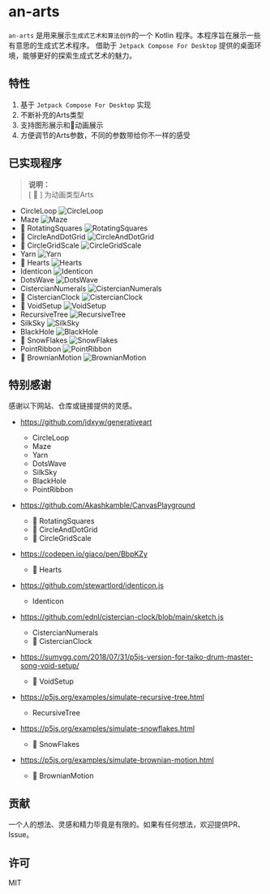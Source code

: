 # an-arts

`an-arts` 是用来展示`生成式艺术和算法创作`的一个 Kotlin 程序。本程序旨在展示一些有意思的生成式艺术程序。
借助于 `Jetpack Compose For Desktop` 提供的桌面环境，能够更好的探索生成式艺术的魅力。

## 特性

1. 基于 `Jetpack Compose For Desktop` 实现
1. 不断补充的Arts类型
1. 支持图形展示和💫动画展示
1. 方便调节的Arts参数，不同的参数带给你不一样的感受

## 已实现程序

> **说明：**  
> [ 💫 ] 为动画类型Arts

+ CircleLoop
  ![CircleLoop](screenshots/CircleLoop.jpg)
+ Maze
  ![Maze](screenshots/Maze.jpg)
+ 💫 RotatingSquares
  ![RotatingSquares](screenshots/RotatingSquares.jpg)
+ 💫 CircleAndDotGrid
  ![CircleAndDotGrid](screenshots/CircleAndDotGrid.jpg)
+ 💫 CircleGridScale
  ![CircleGridScale](screenshots/CircleGridScale.jpg)
+ Yarn
  ![Yarn](screenshots/Yarn.jpg)
+ 💫 Hearts
  ![Hearts](screenshots/Hearts.jpg)
+ Identicon
  ![Identicon](screenshots/Identicon.jpg)
+ DotsWave
  ![DotsWave](screenshots/DotsWave.jpg)
+ CistercianNumerals
  ![CistercianNumerals](screenshots/CistercianNumerals.jpg)
+ 💫 CistercianClock
  ![CistercianClock](screenshots/CistercianClock.jpg)
+ 💫 VoidSetup
  ![VoidSetup](screenshots/VoidSetup.jpg)
+ RecursiveTree
  ![RecursiveTree](screenshots/RecursiveTree.jpg)
+ SilkSky
  ![SilkSky](screenshots/SilkSky.jpg)
+ BlackHole
  ![BlackHole](screenshots/BlackHole.jpg)
+ 💫 SnowFlakes
  ![SnowFlakes](screenshots/SnowFlakes.jpg)
+ PointRibbon
  ![PointRibbon](screenshots/PointRibbon.jpg)
+ 💫 BrownianMotion
  ![BrownianMotion](screenshots/BrownianMotion.jpg)

## 特别感谢

感谢以下网站、仓库或链接提供的灵感。

+ https://github.com/jdxyw/generativeart
    + CircleLoop
    + Maze
    + Yarn
    + DotsWave
    + SilkSky
    + BlackHole
    + PointRibbon

+ https://github.com/Akashkamble/CanvasPlayground
    + 💫 RotatingSquares
    + 💫 CircleAndDotGrid
    + 💫 CircleGridScale

+ https://codepen.io/giaco/pen/BbpKZy
    + 💫 Hearts

+ https://github.com/stewartlord/identicon.js
    + Identicon

+ https://github.com/ednl/cistercian-clock/blob/main/sketch.js
    + CistercianNumerals
    + 💫 CistercianClock

+ https://sumygg.com/2018/07/31/p5js-version-for-taiko-drum-master-song-void-setup/
    + 💫 VoidSetup

+ https://p5js.org/examples/simulate-recursive-tree.html
    + RecursiveTree

+ https://p5js.org/examples/simulate-snowflakes.html
    + 💫 SnowFlakes

+ https://p5js.org/examples/simulate-brownian-motion.html
    + 💫 BrownianMotion

## 贡献

一个人的想法、灵感和精力毕竟是有限的。如果有任何想法，欢迎提供PR、Issue。

## 许可

MIT
